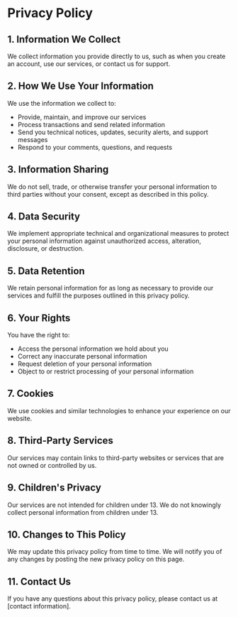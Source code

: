 # Privacy Policy

## 1. Information We Collect
We collect information you provide directly to us, such as when you create an account, use our services, or contact us for support.

## 2. How We Use Your Information
We use the information we collect to:
- Provide, maintain, and improve our services
- Process transactions and send related information
- Send you technical notices, updates, security alerts, and support messages
- Respond to your comments, questions, and requests

## 3. Information Sharing
We do not sell, trade, or otherwise transfer your personal information to third parties without your consent, except as described in this policy.

## 4. Data Security
We implement appropriate technical and organizational measures to protect your personal information against unauthorized access, alteration, disclosure, or destruction.

## 5. Data Retention
We retain personal information for as long as necessary to provide our services and fulfill the purposes outlined in this privacy policy.

## 6. Your Rights
You have the right to:
- Access the personal information we hold about you
- Correct any inaccurate personal information
- Request deletion of your personal information
- Object to or restrict processing of your personal information

## 7. Cookies
We use cookies and similar technologies to enhance your experience on our website.

## 8. Third-Party Services
Our services may contain links to third-party websites or services that are not owned or controlled by us.

## 9. Children's Privacy
Our services are not intended for children under 13. We do not knowingly collect personal information from children under 13.

## 10. Changes to This Policy
We may update this privacy policy from time to time. We will notify you of any changes by posting the new privacy policy on this page.

## 11. Contact Us
If you have any questions about this privacy policy, please contact us at [contact information].
